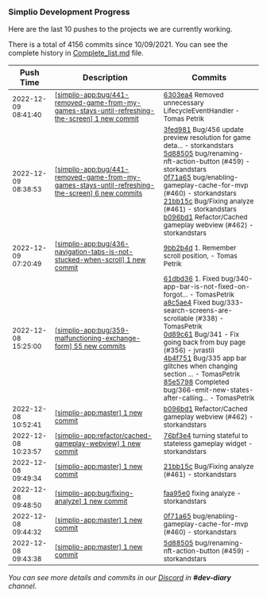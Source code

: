 
### Simplio Development Progress

Here are the last 10 pushes to the projects we are currently working.

There is a total of 4156 commits since 10/09/2021. You can see the complete history in
 [Complete_list.md](Complete_list.md) file.

| Push Time | Description | Commits |
| --- | --- | --- |
| <sub>2022-12-09 08:41:40</sub> | <sub>[[simplio-app:bug/441\-removed\-game\-from\-my\-games\-stays\-until\-refreshing\-the\-screen] 1 new commit](https://github.com/SimplioOfficial/simplio-app/commit/6303ea428cdce2de8f1ea4dc99d9aa277603eb94)</sub> | <sub>[6303ea4](https://github.com/SimplioOfficial/simplio-app/commit/6303ea428cdce2de8f1ea4dc99d9aa277603eb94) Removed unnecessary LifecycleEventHandler - Tomas Petrik</sub> |
| <sub>2022-12-09 08:38:53</sub> | <sub>[[simplio-app:bug/441\-removed\-game\-from\-my\-games\-stays\-until\-refreshing\-the\-screen] 6 new commits](https://github.com/SimplioOfficial/simplio-app/compare/2555112ad53c...b9d9bb55d67f)</sub> | <sub>[3fed981](https://github.com/SimplioOfficial/simplio-app/commit/3fed981ebe053d23d40803fff4ba5d76578d0442) Bug/456 update preview resolution for game deta... - storkandstars<br>[5d88505](https://github.com/SimplioOfficial/simplio-app/commit/5d885050271b2ce77e4aaecac612a85e40f161f5) bug/renaming-nft-action-button (#459) - storkandstars<br>[0f71a65](https://github.com/SimplioOfficial/simplio-app/commit/0f71a65b0b2ce00160e88074bf0354516c3505f8) bug/enabling-gameplay-cache-for-mvp (#460) - storkandstars<br>[21bb15c](https://github.com/SimplioOfficial/simplio-app/commit/21bb15c84dfb364a8e22e32f89184ac67e0b78ed) Bug/Fixing analyze (#461) - storkandstars<br>[b096bd1](https://github.com/SimplioOfficial/simplio-app/commit/b096bd15697fd1d98da5f05dd9a25da0464dbfb9) Refactor/Cached gameplay webview (#462) - storkandstars</sub> |
| <sub>2022-12-09 07:20:49</sub> | <sub>[[simplio-app:bug/436\-navigation\-tabs\-is\-not\-stucked\-when\-scroll] 1 new commit](https://github.com/SimplioOfficial/simplio-app/commit/9bb2b4d0040e80535ca7294a56c6290444a4c300)</sub> | <sub>[9bb2b4d](https://github.com/SimplioOfficial/simplio-app/commit/9bb2b4d0040e80535ca7294a56c6290444a4c300) 1. Remember scroll position, - Tomas Petrik</sub> |
| <sub>2022-12-08 15:25:00</sub> | <sub>[[simplio-app:bug/359\-malfunctioning\-exchange\-form] 55 new commits](https://github.com/SimplioOfficial/simplio-app/compare/84fbe085ff27...28de03ef254f)</sub> | <sub>[61dbd36](https://github.com/SimplioOfficial/simplio-app/commit/61dbd368ed14a6d9f064cdb0feb9efd0e2015ca8) 1. Fixed bug/340-app-bar-is-not-fixed-on-forgot... - TomasPetrik<br>[a8c5ae4](https://github.com/SimplioOfficial/simplio-app/commit/a8c5ae4abc35336904bc81f5ce375c6fef4de714) Fixed bug/333-search-screens-are-scrollable (#338) - TomasPetrik<br>[0d89c61](https://github.com/SimplioOfficial/simplio-app/commit/0d89c612a828ac825e9f1e587d2d0cb78802e393) Bug/341 - Fix going back from buy page (#356) - jvrastil<br>[4b4f751](https://github.com/SimplioOfficial/simplio-app/commit/4b4f7511b12989b4f2e727f836fad25158f669b0) Bug/335 app bar glitches when changing section ... - TomasPetrik<br>[85e5798](https://github.com/SimplioOfficial/simplio-app/commit/85e5798fc169b9f15a59b765fbf68a47fff3ec5e) Completed bug/366-emit-new-states-after-calling... - TomasPetrik</sub> |
| <sub>2022-12-08 10:52:41</sub> | <sub>[[simplio-app:master] 1 new commit](https://github.com/SimplioOfficial/simplio-app/commit/b096bd15697fd1d98da5f05dd9a25da0464dbfb9)</sub> | <sub>[b096bd1](https://github.com/SimplioOfficial/simplio-app/commit/b096bd15697fd1d98da5f05dd9a25da0464dbfb9) Refactor/Cached gameplay webview (#462) - storkandstars</sub> |
| <sub>2022-12-08 10:23:57</sub> | <sub>[[simplio-app:refactor/cached\-gameplay\-webview] 1 new commit](https://github.com/SimplioOfficial/simplio-app/commit/76bf3e41dc1b3f8e9d65dff53fb5232292297b3e)</sub> | <sub>[76bf3e4](https://github.com/SimplioOfficial/simplio-app/commit/76bf3e41dc1b3f8e9d65dff53fb5232292297b3e) turning stateful to stateless gameplay widget - storkandstars</sub> |
| <sub>2022-12-08 09:49:34</sub> | <sub>[[simplio-app:master] 1 new commit](https://github.com/SimplioOfficial/simplio-app/commit/21bb15c84dfb364a8e22e32f89184ac67e0b78ed)</sub> | <sub>[21bb15c](https://github.com/SimplioOfficial/simplio-app/commit/21bb15c84dfb364a8e22e32f89184ac67e0b78ed) Bug/Fixing analyze (#461) - storkandstars</sub> |
| <sub>2022-12-08 09:48:50</sub> | <sub>[[simplio-app:bug/fixing\-analyze] 1 new commit](https://github.com/SimplioOfficial/simplio-app/commit/faa95e09c83bdcece8f1d7689b0da1d4ee379ac0)</sub> | <sub>[faa95e0](https://github.com/SimplioOfficial/simplio-app/commit/faa95e09c83bdcece8f1d7689b0da1d4ee379ac0) fixing analyze - storkandstars</sub> |
| <sub>2022-12-08 09:44:32</sub> | <sub>[[simplio-app:master] 1 new commit](https://github.com/SimplioOfficial/simplio-app/commit/0f71a65b0b2ce00160e88074bf0354516c3505f8)</sub> | <sub>[0f71a65](https://github.com/SimplioOfficial/simplio-app/commit/0f71a65b0b2ce00160e88074bf0354516c3505f8) bug/enabling-gameplay-cache-for-mvp (#460) - storkandstars</sub> |
| <sub>2022-12-08 09:43:38</sub> | <sub>[[simplio-app:master] 1 new commit](https://github.com/SimplioOfficial/simplio-app/commit/5d885050271b2ce77e4aaecac612a85e40f161f5)</sub> | <sub>[5d88505](https://github.com/SimplioOfficial/simplio-app/commit/5d885050271b2ce77e4aaecac612a85e40f161f5) bug/renaming-nft-action-button (#459) - storkandstars</sub> |

_You can see more details and commits in our [Discord](https://discord.gg/aKhjuwZmdP) in **#dev-diary** channel._
